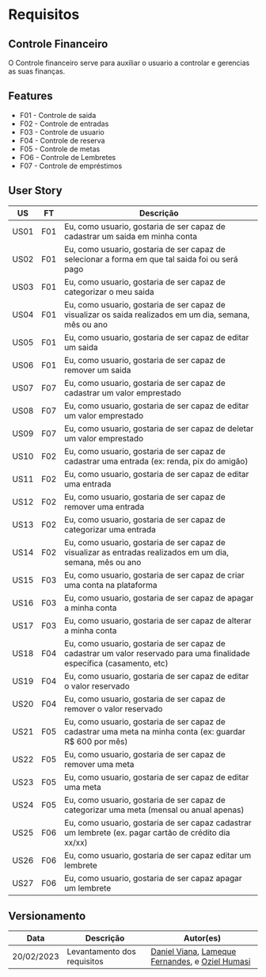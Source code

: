 # Requisitos

## Controle Financeiro

O Controle financeiro serve para auxiliar o usuario a controlar e gerencias as suas finanças.


## Features

- F01 - Controle de saida
- F02 - Controle de entradas
- F03 - Controle de usuario
- F04 - Controle de reserva
- F05 - Controle de metas
- FO6 - Controle de Lembretes
- F07 - Controle de empréstimos


## User Story 

|  US  | FT  | Descrição                                                                                                               |
|:----:|:---:| ----------------------------------------------------------------------------------------------------------------------- |
| US01 | F01 | Eu, como usuario, gostaria de ser capaz de cadastrar um saida em minha conta                                            |
| US02 | F01 | Eu, como usuario, gostaria de ser capaz de selecionar a forma em que tal saida foi ou será pago                         |
| US03 | F01 | Eu, como usuario, gostaria de ser capaz de categorizar o meu saida                                                      |
| US04 | F01 | Eu, como usuario, gostaria de ser capaz de visualizar os saida realizados em um dia, semana, mês ou ano                 |
| US05 | F01 | Eu, como usuario, gostaria de ser capaz de editar um saida                                                              |
| US06 | F01 | Eu, como usuario, gostaria de ser capaz de remover um saida                                                             |
| US07 | F07 | Eu, como usuario, gostaria de ser capaz de cadastrar um valor emprestado                                                |
| US08 | F07 | Eu, como usuario, gostaria de ser capaz de editar um valor emprestado                                                   |
| US09 | F07 | Eu, como usuario, gostaria de ser capaz de deletar um valor emprestado                                                  |
| US10 | F02 | Eu, como usuario, gostaria de ser capaz de cadastrar uma entrada (ex: renda, pix do amigão)                             |
| US11 | F02 | Eu, como usuario, gostaria de ser capaz de editar uma entrada                                                           |
| US12 | F02 | Eu, como usuario, gostaria de ser capaz de remover uma entrada                                                          |
| US13 | F02 | Eu, como usuario, gostaria de ser capaz de categorizar uma entrada                                                      |
| US14 | F02 | Eu, como usuario, gostaria de ser capaz de visualizar as entradas realizados em um dia, semana, mês ou ano              |
| US15 | F03 | Eu, como usuario, gostaria de ser capaz de criar uma conta na plataforma                                                |
| US16 | F03 | Eu, como usuario, gostaria de ser capaz de apagar a minha conta                                                         |
| US17 | F03 | Eu, como usuario, gostaria de ser capaz de alterar a minha conta                                                        |
| US18 | F04 | Eu, como usuario, gostaria de ser capaz de cadastrar um valor reservado para uma finalidade específica (casamento, etc) |
| US19 | F04 | Eu, como usuario, gostaria de ser capaz de editar o valor reservado                                                     |
| US20 | F04 | Eu, como usuario, gostaria de ser capaz de remover o valor reservado                                                    |
| US21 | F05 | Eu, como usuario, gostaria de ser capaz de cadastrar uma meta na minha conta (ex: guardar R$ 600 por mês)               |
| US22 | F05 | Eu, como usuario, gostaria de ser capaz de remover uma meta                                                             |
| US23 | F05 | Eu, como usuario, gostaria de ser capaz de editar uma meta                                                              |
| US24 | F05 | Eu, como usuario, gostaria de ser capaz de categorizar uma meta (mensal ou anual apenas)                                |
| US25 | F06 | Eu, como usuario, gostaria de ser capaz cadastrar um lembrete (ex. pagar cartão de crédito dia xx/xx)                   |
| US26 | F06 | Eu, como usuario, gostaria de ser capaz editar um lembrete                                                              |
| US27 | F06 | Eu, como usuario, gostaria de ser capaz apagar um lembrete                                                              |


## Versionamento

| Data       | Descrição                   | Autor(es)                                                                                                                                                  |
| :--------: | --------------------------- | ---------------------------------------------------------------------------------------------------------------------------------------------------------- |
| 20/02/2023 | Levantamento dos requisitos | [Daniel Viana](https://github.com/danielvimot), [Lameque Fernandes](https://github.com/lamequefernandes), e [Oziel Humasi](https://github.com/ozielhumasi) |
